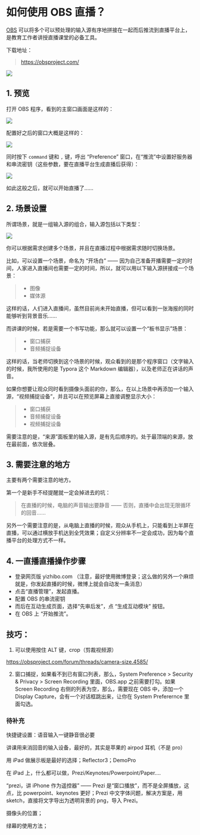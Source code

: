 # 如何使用 OBS 直播？



[OBS](https://obsproject.com/) 可以将多个可以预处理的输入源有序地拼接在一起而后推流到直播平台上，是教育工作者讲授直播课堂的必备工具。

下载地址：

> https://obsproject.com/

![](images/obs-usage.png)

## 1. 预览

打开 OBS 程序，看到的主窗口画面是这样的：

![](images/OBS-first-open.png)

配置好之后的窗口大概是这样的：

![](images/obs-mainwindow.png)

同时按下 `command` 键和 `,` 键，呼出 “Preference” 窗口，在“推流”中设置好服务器和串流密钥（这些参数，要在直播平台生成直播后获得）：

![](images/obs-preference.png)

如此这般之后，就可以开始直播了……

## 2. 场景设置

所谓场景，就是一组输入源的组合，输入源包括以下类型：

![](images/输入源.png)

你可以根据需求创建多个场景，并且在直播过程中根据需求随时切换场景。

比如，可以设置一个场景，命名为 “开场白” —— 因为自己准备开播需要一定的时间，人家进入直播间也需要一定的时间，所以，就可以用以下输入源拼接成一个场景：

> * 图像
> * 媒体源

这样的话，人们进入直播间，虽然目前尚未开始直播，但可以看到一张海报的同时能够听到背景音乐……

而讲课的时候，若是需要一个书写功能，那么就可以设置一个“板书显示”场景：

> * 窗口捕获
> * 音频捕捉设备

这样的话，当老师切换到这个场景的时候，观众看到的是那个程序窗口（文字输入的时候，我所使用的是 Typora 这个 Markdown 编辑器），以及老师正在讲话的声音。

如果你想要让观众同时看到摄像头面前的你，那么，在以上场景中再添加一个输入源，“视频捕捉设备”，并且可以在预览屏幕上直接调整显示大小：

> * 窗口捕获
> * 音频捕捉设备
> * 视频捕捉设备

需要注意的是，“来源”面板里的输入源，是有先后顺序的。处于最顶端的来源，放在最前面，依次层叠。

## 3. 需要注意的地方

主要有两个需要注意的地方。

第一个是新手不经提醒就一定会掉进去的坑：

> 在直播的时候，电脑的声音输出要静音 —— 否则，直播中会出现无限循环的回音……

另外一个需要注意的是，从电脑上直播的时候，观众从手机上，只能看到上半屏在直播，可以通过横放手机达到全凭效果；自定义分辨率不一定会成功，因为每个直播平台的处理方式不一样。

## 4. 一直播直播操作步骤

* 登录网页版 yizhibo.com （注意，最好使用微博登录；这么做的另外一个麻烦就是，你发起直播的时候，微博上就会自动发一条消息）
* 点击“直播管理”，发起直播。
* 配置 OBS 的串流密钥
* 而后在互动生成页面，选择“先审后发”，点 “生成互动模块” 按钮。
* 在 OBS 上 “开始推流”。







## 技巧：

1. 可以使用按住 ALT 键，crop（剪裁视频源）

https://obsproject.com/forum/threads/camera-size.4585/

2. 窗口捕捉，如果看不到已有窗口列表，那么，System Preference > Security & Privacy > Screen Recording 里面，OBS.app 之前需要打勾。如果 Screen Recording 右侧的列表为空，那么，需要现在 OBS 中，添加一个 Display Capture，会有一个对话框跳出来，让你在 System Preferernce 里面勾选。



### 待补充



快捷键设置：语音输入一键静音很必要

讲课用来消回音的输入设备，最好的，其实是苹果的 airpod 耳机（不是 pro）

用 iPad 做展示板是最好的选择；Reflector3；DemoPro

在 iPad 上，什么都可以做，Prezi/Keynotes/Powerpoint/Paper....

“prezi，讲 iPhone 作为遥控器” —— Prezi 是“窗口播放”，而不是全屏播放，这点，比 powerpoint、keynotes 更好；Prezi 中文字体问题，解决方案是，用 sketch，直接将文字导出为透明背景的 png，导入 Prezi。



摄像头的位置；

绿幕的使用方法；

